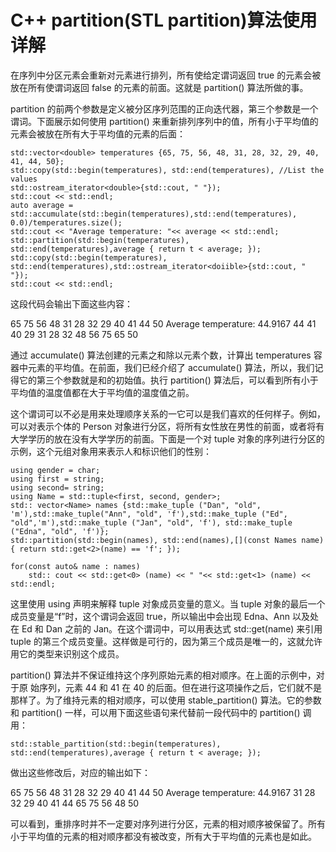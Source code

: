 # C++ partition(STL partition)算法使用详解

在序列中分区元素会重新对元素进行排列，所有使给定谓词返回 true 的元素会被放在所有使谓词返回 false 的元素的前面。这就是 partition() 算法所做的事。

partition 的前两个参数是定义被分区序列范围的正向迭代器，第三个参数是一个谓词。下面展示如何使用 partition() 来重新排列序列中的值，所有小于平均值的元素会被放在所有大于平均值的元素的后面：

```
std::vector<double> temperatures {65, 75, 56, 48, 31, 28, 32, 29, 40, 41, 44, 50};
std::copy(std::begin(temperatures), std::end(temperatures), //List the values
std::ostream_iterator<double>{std::cout, " "});
std::cout << std::endl;
auto average = std::accumulate(std::begin(temperatures),std::end(temperatures), 0.0)/temperatures.size();
std::cout << "Average temperature: "<< average << std::endl;
std::partition(std::begin(temperatures), std::end(temperatures),average { return t < average; });
std::copy(std::begin(temperatures), std::end(temperatures),std::ostream_iterator<doiible>{std::cout, " "});
std::cout << std::endl;
```

这段代码会输出下面这些内容：

65 75 56 48 31 28 32 29 40 41 44 50
Average temperature: 44.9167
44 41 40 29 31 28 32 48 56 75 65 50

通过 accumulate() 算法创建的元素之和除以元素个数，计算出 temperatures 容器中元素的平均值。在前面，我们已经介绍了 accumulate() 算法，所以，我们记得它的第三个参数就是和的初始值。执行 partition() 算法后，可以看到所有小于平均值的温度值都在大于平均值的温度值之前。

这个谓词可以不必是用来处理顺序关系的一它可以是我们喜欢的任何样子。例如，可以对表示个体的 Person 对象进行分区，将所有女性放在男性的前面，或者将有大学学历的放在没有大学学历的前面。下面是一个对 tuple 对象的序列进行分区的示例，这个元组对象用来表示人和标识他们的性别：

```
using gender = char;
using first = string;
using second= string;
using Name = std::tuple<first, second, gender>;
std:: vector<Name> names {std::make_tuple ("Dan", "old", 'm'),std::make_tuple("Ann", "old", 'f'),std::make_tuple ("Ed", "old",'m'),std::make_tuple ("Jan", "old", 'f'), std::make_tuple ("Edna", "old", 'f')};
std::partition(std::begin(names), std::end(names),[](const Names name) { return std::get<2>(name) == 'f'; });

for(const auto& name : names)
    std:: cout << std::get<0> (name) << " "<< std::get<1> (name) << std::endl;
```

这里使用 using 声明来解释 tuple 对象成员变量的意义。当 tuple 对象的最后一个成员变量是“f”时，这个谓词会返回 true，所以输出中会出现 Edna、Ann 以及处在 Ed 和 Dan 之前的 Jan。在这个谓词中，可以用表达式 std::get<gender>(name) 来引用 tuple 的第三个成员变量。这样做是可行的，因为第三个成员是唯一的，这就允许用它的类型来识别这个成员。

partition() 算法并不保证维持这个序列原始元素的相对顺序。在上面的示例中，对于原 始序列，元素 44 和 41 在 40 的后面。但在进行这项操作之后，它们就不是那样了。为了维持元素的相对顺序，可以使用 stable_partition() 算法。它的参数和 partition() 一样，可以用下面这些语句来代替前一段代码中的 partition() 调用：

```
std::stable_partition(std::begin(temperatures), std::end(temperatures),average { return t < average; });
```

做出这些修改后，对应的输出如下：

65 75 56 48 31 28 32 29 40 41 44 50
Average temperature: 44.9167
31 28 32 29 40 41 44 65 75 56 48 50

可以看到，重排序时并不一定要对序列进行分区，元素的相对顺序被保留了。所有小于平均值的元素的相对顺序都没有被改变，所有大于平均值的元素也是如此。